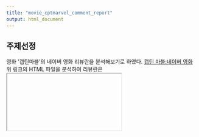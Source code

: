 ```yaml
---
title: "movie_cptmarvel_comment_report"
output: html_document
---
```


## 주제선정
영화 '캡틴마블'의 네이버 영화 리뷰란을 분석해보기로 하였다.
[캡틴 마블:네이버 영화](https://movie.naver.com/movie/bi/mi/basic.nhn?code=132623#tab)
위 링크의 HTML 파일을 분석하여 리뷰란은 <iframe> 태그로 작성되어있었고, Python을 이용하여 1000개의 페이지를 크롤링하였다.

##크롤링
파이썬으로 웹페이지를 크롤링하였음음
파이썬 소스[](https://github.com/imgeum/python-crawling/blob/master/naver-movie-comment/main.py)
<div class="score_reple"> <p> 태그가 댓글, <em>태그 중 작성날짜가 나와있다.
소스 분석을 통해 리뷰가 저장된 서버에서 댓글만을 갖고오거나, batch처리를 사용하여 크롤링 시간을 효율적으로 단축시킬 수 있을 것이다.

##데이터 처리
데이터 처리는 R을 사용하였다. KoNLP를 사용하여 데이터를 분석하였다.

```{r, echo=FALSE}

require(devtools)
install_github("lchiffon/wordcloud2")
library(wordcloud2)

library(RColorBrewer)
library(KoNLP)
library(stringr)
library(dplyr)

library(reshape2)
library(data.table)

useSejongDic()
```

```{r, echo=FALSE}
comment_datas <- read.csv("data/movie_comment.csv", header = T, fileEncoding="UTF-8")
comment_df <- comment_datas %>% select('cmt')

comment_str <- toString(comment_df)
comment_list <- as.list(comment_df)

comment_str <- paste(unlist(comment_list$cmt), collapse='')

words <- sapply(comment_str, extractNoun, USE.NAMES = F)

words_filtered <- Filter(function(x) {nchar(x) <= 15}, words)
words_filtered <- str_replace_all(words_filtered, "[^[:alpha:]]", "")  # 한글, 영어외는 삭제

words_filtered <- gsub("영화", "", words_filtered)
words_filtered <- gsub("관람객", "", words_filtered)
words_filtered <- gsub("점", "", words_filtered)
words_filtered <- gsub("것", "", words_filtered)
words_filtered <- gsub("이", "", words_filtered)
words_filtered <- gsub("점", "", words_filtered)
words_filtered <- gsub("들", "", words_filtered)
words_filtered <- gsub("듯", "", words_filtered)
words_filtered <- gsub("평", "", words_filtered)
words_filtered <- gsub("한", "", words_filtered)
words_filtered <- gsub("수", "", words_filtered)
words_filtered <- gsub("중", "", words_filtered)
words_filtered <- gsub("만", "", words_filtered)
words_filtered <- gsub("나", "", words_filtered)
words_filtered <- gsub("별", "", words_filtered) 
words_filtered <- gsub("데", "", words_filtered) 
words_filtered <- gsub("뭐", "", words_filtered) 
words_filtered <- gsub(" ", "", words_filtered) 

write(unlist(words_filtered),"data/filtered_comment.txt") 
read_filtered_words <- read.table("data/filtered_comment.txt")
table_words <- table(read_filtered_words)
```

#### 단어의 개수
데이터 전처리를 거쳐 나온 단어의 수는 15868 개이다.
```{r}
nrow(table_words)
```

#### wordcloud
최신 패키지인 wordcloud2를 이용하여 리뷰 중 가장 빈도수가 높은 50개의 단어를 wordcloud를 제작하였다.
```{r}
wordcount <- head(sort(table_words,decreasing=T), 50)
wordcloud2(wordcount)
```
 
## 분석 I
wordcloud의 주요 내용은 다음과 같다.
top 10개
1. 마블 1403
2. 재미 930
3. 진짜 661
4. 엔드 468
5. 스토리 451
6. 생각 419
7. 액션 402
8. 기대 397
9. 지루 390
10. 캡틴마블 373

1. 캡틴마블 스토리 관련 키워드
    1. '마블' - 1403개
    2. '캡틴' 
    2. '캡틴마블' - 373개
    4. '고양'
    5. 
2. 반응 관련 키워드
    1. 긍정
        1. '최고' - 297개
        2. '재밌게' - 293개
        3. 'ㅋㅋㅋ' - 125개
        4. '매력' - 131개
        5. 재밌어요
    2. 부정
        1. '최악'
        2. '노잼'
        3. '지루'
        4. '실망'
    3. 기타
        1. '완전'
        2. '역대'
        3. '연기'
        4. '진짜' 661
2. '여성' 관련 키워드
    1. '페미' - 304개
    2. '페미니즘' - 150개
    3. '여자' - 260개
    4. '남자'
3. 영화 관련 키워드
    1. '브리라슨'
    2. '캐스팅'
    3. '쿠키'
    4. '엔드'
    5. '배우'
    6. '캐스팅'
    7. 주인공
    8. 시리즈
    9. 영상
    10. 연기
    11. 내용
    12. 시간
    13. 마블은

5. 기타 키워드
    1. '생각' - 419개
    2. '정도'
    3. '사람'
    4. 자체
    5. 내용
    6. 시간




## 분석 II
이번 분석에서 사용한 데이터는 댓글과 작성시간으로 구분할 수 있다.
하지만 네이버 영화의 댓글 그래프를 보면 성별과 연령, 댓글 작성시간이라는 데이터가 있다.
![네이버 영화 댓글 그래프](./img/naver_reple_graph.png)
위 데이터를 추출하지 못하였지만 네이버 영화 댓글 그래프를 통하여 영화 '캡틴 마블'의 의미를 분석하였다.

영화 '캡틴 마블'은  영화 개봉 전부터 논란이 많았다.
주연인 브리 라슨에 대한 논란과 캐릭터에 어울리지 않다는 비판과

마블의 첫 여성 캐릭터 주연 영화면서,asdfasfd

## 결론


## 개선점
wordcloud와 r 파일 인코딩 때문에 코드의 품질이 떨어지고 삽질도 많이 했다.